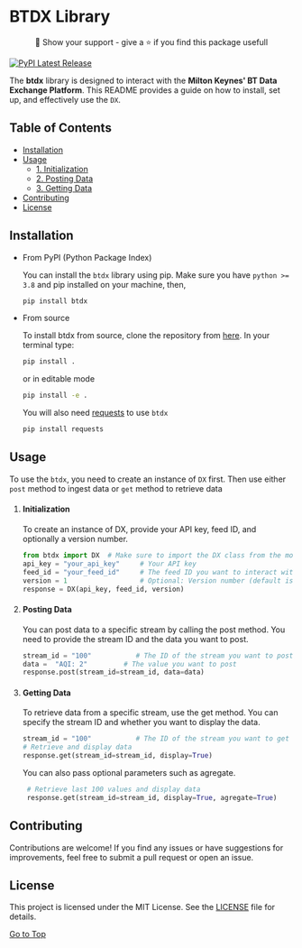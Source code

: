 # BTDX Library
 <div align="center" >🤝 Show your support - give a ⭐️ if you find this package usefull </div>

[![PyPI Latest Release](https://img.shields.io/pypi/v/btdx.svg)](https://pypi.org/project/btdx/)

The **btdx** library is designed to interact with the **Milton Keynes' BT Data Exchange Platform**. This README provides a guide on how to install, set up, and effectively use the `DX`.

## Table of Contents
- [Installation](#installation)
- [Usage](#usage)
  - [1. Initialization](#initialization)
  - [2. Posting Data](#posting-data)
  - [3. Getting Data](#getting-data)
- [Contributing](#contributing)
- [License](#license)



## Installation

- From PyPI (Python Package Index) 

    You can install the `btdx` library using pip. Make sure you have `python >= 3.8` and pip installed on your machine, then,

    ```bash
    pip install btdx
    ```
- From source

    To install btdx from source, clone the repository from [here](https://github.com/ShobhitManiar/data-exchange). In your terminal type:

    ```sh
    pip install .
    ```
    or in editable mode
    ```sh 
    pip install -e .
    ```
    You will also need [requests](https://pypi.org/project/requests/) to use `btdx`
    ```sh 
    pip install requests
    ``` 

## Usage 

To use the `btdx`, you need to create an instance of `DX` first. Then use either `post` method to ingest data or `get` method to retrieve data

1. #### Initialization
      To create an instance of DX, provide your API key, feed ID, and optionally a version number.
   
     ``` python
     from btdx import DX  # Make sure to import the DX class from the module
     api_key = "your_api_key"     # Your API key
     feed_id = "your_feed_id"     # The feed ID you want to interact with
     version = 1                  # Optional: Version number (default is 1)
     response = DX(api_key, feed_id, version)
     ```

2. #### Posting Data
    You can post data to a specific stream by calling the post method. You need to provide the stream ID and the data you want to post.
   
    ```python
    stream_id = "100"           # The ID of the stream you want to post data to
    data =  "AQI: 2"         # The value you want to post
    response.post(stream_id=stream_id, data=data)
    ```

5. #### Getting Data
     To retrieve data from a specific stream, use the get method. You can specify the stream ID and whether you want to display the data. 

    ```python
    stream_id = "100"           # The ID of the stream you want to get data from
    # Retrieve and display data
    response.get(stream_id=stream_id, display=True)
    ```
   You can also pass optional parameters such as agregate.
   ```python
    # Retrieve last 100 values and display data
    response.get(stream_id=stream_id, display=True, agregate=True)
    ``` 
## Contributing

 Contributions are welcome! If you find any issues or have suggestions for improvements, feel free to submit a pull request or open an issue.

## License
 This project is licensed under the MIT License. See the [LICENSE](LICENSE) file for details.


[Go to Top](#table-of-contents)
